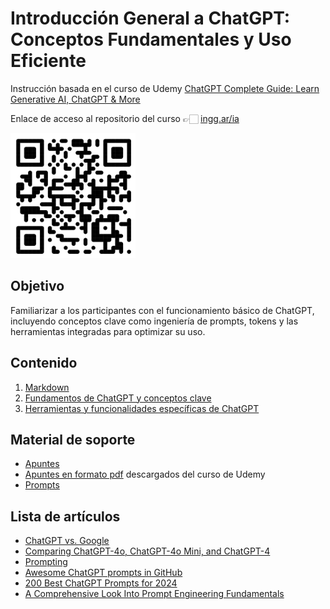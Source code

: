 # Introducción General a ChatGPT: Conceptos Fundamentales y Uso Eficiente

Instrucción basada en el curso de Udemy [ChatGPT Complete Guide: Learn Generative AI, ChatGPT & More](https://www.udemy.com/course/complete-ai-guide/?couponCode=KEEPLEARNING)

Enlace de acceso al repositorio del curso 👉🏻 [ingg.ar/ia](http://ingg.ar/ia)

<img src="./Imagenes/qr-curso.png" alt="Código QR de acceso al curso" style="height: 200px;">

## Objetivo
Familiarizar a los participantes con el funcionamiento básico de ChatGPT, incluyendo conceptos clave como ingeniería de prompts, tokens y las herramientas integradas para optimizar su uso.

## Contenido
1. [Markdown](./1-Markdown.md)
2. [Fundamentos de ChatGPT y conceptos clave](./2-Fundamentos.md)
3. [Herramientas y funcionalidades específicas de ChatGPT](./3-Herramientas.md)

## Material de soporte
- [Apuntes](./IA-Tools.md)
- [Apuntes en formato pdf](https://github.com/grobiglio/IA-Tools/tree/main/Apuntes) descargados del curso de Udemy
- [Prompts](https://github.com/grobiglio/IA-Tools/tree/main/Prompts)

## Lista de artículos

- [ChatGPT vs. Google](https://leapyearlearning.mykajabi.com/blog/chatgpt-vs-google-key-differences-and-when-to-use-each)
- [Comparing ChatGPT-4o, ChatGPT-4o Mini, and ChatGPT-4](https://leapyearlearning.mykajabi.com/blog/prompts-for-increasing-business-productivity)
- [Prompting](https://leapyearlearning.mykajabi.com/blog/prompting-the-art-of-creating-effective-prompts-for-llm-s)
- [Awesome ChatGPT prompts in GitHub](https://github.com/f/awesome-chatgpt-prompts)
- [200 Best ChatGPT Prompts for 2024](https://leapyearlearning.mykajabi.com/blog/week-1)
- [A Comprehensive Look Into Prompt Engineering Fundamentals](https://leapyearlearning.mykajabi.com/blog/a-comprehensive-guide-to-prompt-engineering)
